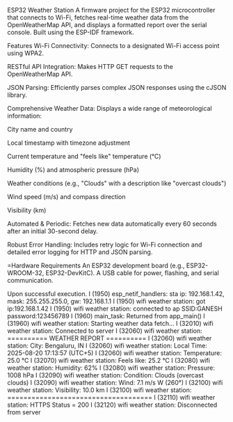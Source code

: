 ESP32 Weather Station
A firmware project for the ESP32 microcontroller that connects to Wi-Fi, fetches real-time weather data from the OpenWeatherMap API, and displays a formatted report over the serial console. Built using the ESP-IDF framework.

Features
Wi-Fi Connectivity: Connects to a designated Wi-Fi access point using WPA2.

RESTful API Integration: Makes HTTP GET requests to the OpenWeatherMap API.

JSON Parsing: Efficiently parses complex JSON responses using the cJSON library.

Comprehensive Weather Data: Displays a wide range of meteorological information:

City name and country

Local timestamp with timezone adjustment

Current temperature and "feels like" temperature (°C)

Humidity (%) and atmospheric pressure (hPa)

Weather conditions (e.g., "Clouds" with a description like "overcast clouds")

Wind speed (m/s) and compass direction

Visibility (km)

Automated & Periodic: Fetches new data automatically every 60 seconds after an initial 30-second delay.

Robust Error Handling: Includes retry logic for Wi-Fi connection and detailed error logging for HTTP and JSON parsing.

=Hardware Requirements
An ESP32 development board (e.g., ESP32-WROOM-32, ESP32-DevKitC).
A USB cable for power, flashing, and serial communication.

Upon successful execution.
I (1950) esp_netif_handlers: sta ip: 192.168.1.42, mask: 255.255.255.0, gw: 192.168.1.1
I (1950) wifi weather station: got ip:192.168.1.42
I (1950) wifi weather station: connected to ap SSID:GANESH password:123456789
I (1960) main_task: Returned from app_main()
I (31960) wifi weather station: Starting weather data fetch...
I (32010) wifi weather station: Connected to server
I (32060) wifi weather station: ========== WEATHER REPORT ==========
I (32060) wifi weather station: City: Bengaluru, IN
I (32060) wifi weather station: Local Time: 2025-08-20 17:13:57 (UTC+5)
I (32060) wifi weather station: Temperature: 25.0 °C
I (32070) wifi weather station: Feels like: 25.2 °C
I (32080) wifi weather station: Humidity: 62%
I (32080) wifi weather station: Pressure: 1008 hPa
I (32090) wifi weather station: Condition: Clouds (overcast clouds)
I (32090) wifi weather station: Wind: 7.1 m/s W (260°)
I (32100) wifi weather station: Visibility: 10.0 km
I (32100) wifi weather station: ====================================
I (32110) wifi weather station: HTTPS Status = 200
I (32120) wifi weather station: Disconnected from server